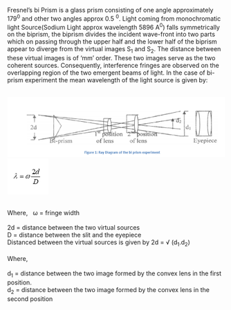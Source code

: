Fresnel’s bi Prism is a glass prism consisting of one angle approximately 179<sup>0</sup> and other two angles approx 0.5 <sup>0</sup>.  Light coming from monochromatic light Source(Sodium Light approx wavelength 5896 A<sup>0</sup>) falls symmetrically on the biprism, the biprism divides the incident wave-front into two parts which on passing through the upper half and the lower half of the biprism appear to diverge from the virtual images S<sub>1</sub> and S<sub>2</sub>. The distance between these virtual images is of ‘mm’ order. These two images serve as the two coherent sources.  Consequently, interference fringes are observed on the overlapping region of the two emergent beams of light. In the case of bi-prism experiment the mean wavelength of the light source is given by:<br><br>

<img src="images/ray_diagram.PNG"><br>
<img src="images/equation.PNG"><br><br>


Where,  &nbsp; &omega; = fringe width<br><br>
              2d = distance between the two virtual sources<br>
               D = distance between the slit and the eyepiece<br>
Distanced between the virtual sources is given by 2d = √ (d<sub>1</sub>.d<sub>2</sub>)<br><br>
Where,<br><br>
              d<sub>1</sub> = distance between the two image formed by the convex lens in the first position.<br>
              d<sub>2</sub> = distance between the two image formed by the convex lens in the second position
              
         
